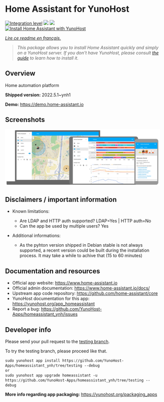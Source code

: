 <!--
N.B.: This README was automatically generated by https://github.com/YunoHost/apps/tree/master/tools/README-generator
It shall NOT be edited by hand.
-->

# Home Assistant for YunoHost

[![Integration level](https://dash.yunohost.org/integration/homeassistant.svg)](https://dash.yunohost.org/appci/app/homeassistant) ![](https://ci-apps.yunohost.org/ci/badges/homeassistant.status.svg) ![](https://ci-apps.yunohost.org/ci/badges/homeassistant.maintain.svg)  
[![Install Home Assistant with YunoHost](https://install-app.yunohost.org/install-with-yunohost.svg)](https://install-app.yunohost.org/?app=homeassistant)

*[Lire ce readme en français.](./README_fr.md)*

> *This package allows you to install Home Assistant quickly and simply on a YunoHost server.
If you don't have YunoHost, please consult [the guide](https://yunohost.org/#/install) to learn how to install it.*

## Overview

Home automation platform

**Shipped version:** 2022.5.1~ynh1

**Demo:** https://demo.home-assistant.io

## Screenshots

![](./doc/screenshots/screenshot1)

## Disclaimers / important information

* Known limitations:
    * Are LDAP and HTTP auth supported? LDAP=Yes | HTTP auth=No
    * Can the app be used by multiple users? Yes


* Additional informations:
    * As the pyhton version shipped in Debian stable is not always supported, a recent version could be built during the installation process. It may take a while to achive that (15 to 60 minutes)

## Documentation and resources

* Official app website: https://www.home-assistant.io
* Official admin documentation: https://www.home-assistant.io/docs/
* Upstream app code repository: https://github.com/home-assistant/core
* YunoHost documentation for this app: https://yunohost.org/app_homeassistant
* Report a bug: https://github.com/YunoHost-Apps/homeassistant_ynh/issues

## Developer info

Please send your pull request to the [testing branch](https://github.com/YunoHost-Apps/homeassistant_ynh/tree/testing).

To try the testing branch, please proceed like that.
```
sudo yunohost app install https://github.com/YunoHost-Apps/homeassistant_ynh/tree/testing --debug
or
sudo yunohost app upgrade homeassistant -u https://github.com/YunoHost-Apps/homeassistant_ynh/tree/testing --debug
```

**More info regarding app packaging:** https://yunohost.org/packaging_apps